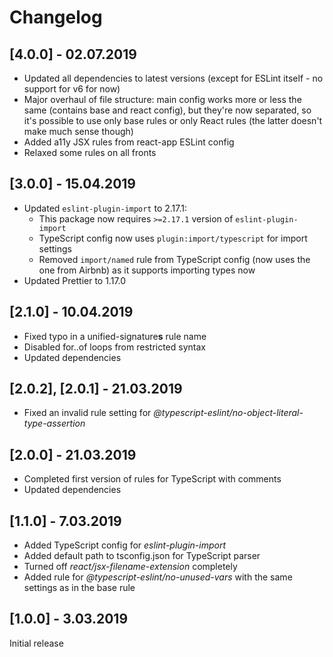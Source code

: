 # Changelog

## [4.0.0] - 02.07.2019

- Updated all dependencies to latest versions (except for ESLint itself - no support for v6 for now)
- Major overhaul of file structure: main config works more or less the same (contains base and react config), but
  they're now separated, so it's possible to use only base rules or only React rules 
  (the latter doesn't make much sense though)
- Added a11y JSX rules from react-app ESLint config
- Relaxed some rules on all fronts

## [3.0.0] - 15.04.2019

- Updated `eslint-plugin-import` to 2.17.1:
  - This package now requires `>=2.17.1` version of `eslint-plugin-import`
  - TypeScript config now uses `plugin:import/typescript` for import settings
  - Removed `import/named` rule from TypeScript config (now uses the one from Airbnb) as it supports importing types now
- Updated Prettier to 1.17.0

## [2.1.0] - 10.04.2019

- Fixed typo in a unified-signature**s** rule name
- Disabled for..of loops from restricted syntax
- Updated dependencies

## [2.0.2], [2.0.1] - 21.03.2019

- Fixed an invalid rule setting for _@typescript-eslint/no-object-literal-type-assertion_

## [2.0.0] - 21.03.2019

- Completed first version of rules for TypeScript with comments
- Updated dependencies

## [1.1.0] - 7.03.2019

- Added TypeScript config for _eslint-plugin-import_
- Added default path to tsconfig.json for TypeScript parser
- Turned off _react/jsx-filename-extension_ completely
- Added rule for _@typescript-eslint/no-unused-vars_ with the same settings as in the base rule

## [1.0.0] - 3.03.2019

Initial release
